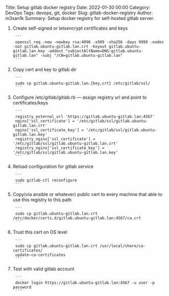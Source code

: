 Title: Setup gitlab docker registry
Date: 2022-01-30 00:00
Category: DevOps
Tags: devops, git, docker
Slug: gitlab-docker-registry
Author: m3xan1k
Summary: Setup docker registry for self-hosted gitlab server.


1. Create self-signed or letsencrypt certificates and keys

        ```
        openssl req -new -newkey rsa:4096 -x509 -sha256 -days 9999 -nodes -out gitlab.ubuntu-gitlab.lan.crt -keyout gitlab.ubuntu-gitlab.lan.key -addext "subjectAltName=DNS:gitlab.ubuntu-gitlab.lan" -subj "/CN=gitlab.ubuntu-gitlab.lan"
        ```
    >

2. Copy cert and key to gitlab dir

        ```
        sudo cp gitlab.ubuntu-gitlab.lan.{key,crt} /etc/gitlab/ssl/
        ```
    >

3. Configure /etc/gitlab/gitlab.rb — assign registry url and point to certificates/keys

        ```
        registry_external_url 'https://gitlab.ubuntu-gitlab.lan:4567'
        nginx['ssl_certificate'] = '/etc/gitlab/ssl/gitlab.ubuntu-gitlab.lan.crt'
        nginx['ssl_certificate_key'] = '/etc/gitlab/ssl/gitlab.ubuntu-gitlab.lan.key'
        registry_nginx['ssl_certificate'] = '/etc/gitlab/ssl/gitlab.ubuntu-gitlab.lan.crt'
        registry_nginx['ssl_certificate_key'] = '/etc/gitlab/ssl/gitlab.ubuntu-gitlab.lan.key'
        ```
    >

4. Reload configuration for gitlab service

        ```
        sudo gitlab-ctl reconfigure
        ```
    >

5. Copy(via ansible or whatever) public cert to every machine that able to use this registry to this path

        ```
        sudo cp gitlab.ubuntu-gitlab.lan.crt /etc/docker/certs.d/gitlab.ubuntu-gitlab.lan:4567/ca.crt
        ```
    >

6. Trust this cert on OS level

        ```
        sudo cp gitlab.ubuntu-gitlab.lan.crt /usr/local/share/ca-certificates/
        update-ca-certificates
        ```
    >

7. Test with valid gitlab account

        ```
        docker login https://gitlab.ubuntu-gitlab.lan:4567 -u user -p password
        ```
    >
